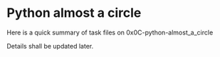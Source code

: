 # Python almost a circle

Here is a quick summary of task files on 0x0C-python-almost_a_circle

Details shall be updated later.
